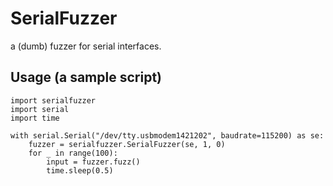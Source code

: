 # SerialFuzzer

a (dumb) fuzzer for serial interfaces.

## Usage (a sample script)

```
import serialfuzzer
import serial
import time

with serial.Serial("/dev/tty.usbmodem1421202", baudrate=115200) as se:
    fuzzer = serialfuzzer.SerialFuzzer(se, 1, 0)
    for _ in range(100):
        input = fuzzer.fuzz()
        time.sleep(0.5)
```
